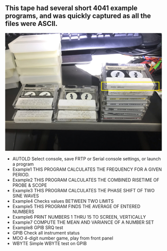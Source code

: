 This tape had several short 4041 example programs, and was quickly captured as all the files were ASCII.
-------------
![4041 BASIC examples tape](./4041%20BASIC%20examples%20tape.jpg)

* AUTOLD	   Select console, save FRTP or Serial console settings, or launch a program
* Example1   THIS PROGRAM CALCULATES THE FREQUENCY FOR A GIVEN PERIOD.
* Example2   THIS PROGRAM CALCULATES THE COMBINED RISETIME OF PROBE & SCOPE
* Example3   THIS PROGRAM CALCULATES THE PHASE SHIFT OF TWO SINE WAVES
* Example4   Checks values BETWEEN TWO LIMITS
* Example5   THIS PROGRAM FINDS THE AVERAGE OF ENTERED NUMBERS
* Example6   PRINT NUMBERS 1 THRU 15 TO SCREEN, VERTICALLY
* Example7   COMPUTE THE MEAN AND VARIANCE OF A NUMBER SET
* Example8   GPIB SRQ test
* GPIB 	     Check all instrument status
* MOO		     4-digit number game, play from front panel
* WBYTE	     Simple WBYTE test on GPIB
